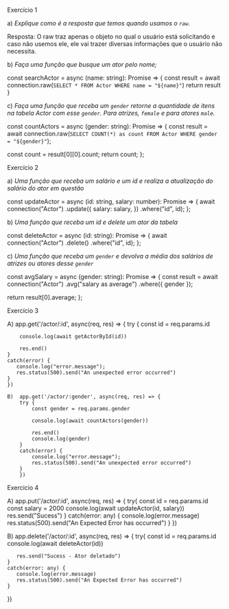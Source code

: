 Exercício 1

a) *Explique como é a resposta que temos quando usamos o `raw`.* 

Resposta: O raw traz apenas o objeto no qual o usuário está solicitando e caso não usemos ele, ele vai trazer diversas informações que o usuário não necessita.

b) *Faça uma função que busque um ator pelo nome;*

const searchActor = async (name: string): Promise<any> => {
  const result = await connection.raw(`
    SELECT * FROM Actor WHERE name = "${name}"
  `)
  return result
}

c) *Faça uma função que receba um `gender` retorne a quantidade de itens na tabela Actor com esse `gender`. Para atrizes, `female` e para atores `male`.*

const countActors = async (gender: string): Promise<any> => {
  const result = await connection.raw(`
    SELECT COUNT(*) as count FROM Actor WHERE gender = "${gender}"
  `);
	
  const count = result[0][0].count;
  return count;
};

Exercício 2

a) *Uma função que receba um salário e um id e realiza a atualização do salário do ator em questão*

const updateActor = async (id: string, salary: number): Promise<any> => {
  await connection("Actor")
    .update({
      salary: salary,
    })
    .where("id", id);
};

b) *Uma função que receba um id e delete um ator da tabela*

const deleteActor = async (id: string): Promise<void> => {
  await connection("Actor")
    .delete()
    .where("id", id);
};

c) *Uma função que receba um `gender` e devolva a média dos salários de atrizes ou atores desse `gender`*

const avgSalary = async (gender: string): Promise<any> => {
  const result = await connection("Actor")
    .avg("salary as average")
    .where({ gender });

  return result[0].average;
};

Exercício 3

A) 
  app.get('/actor/:id', async(req, res) => {
    try {
        const id = req.params.id
    
        console.log(await getActorById(id))
    
        res.end()
    }
    catch(error) {
       console.log("error.message");
       res.status(500).send("An unexpected error occurred")
    }
    })

    B)  app.get('/actor/:gender', async(req, res) => {
        try {
            const gender = req.params.gender
            
            console.log(await countActors(gender))

            res.end()
            console.log(gender)
        }
        catch(error) {
            console.log("error.message");
            res.status(500).send("An unexpected error occurred")
        }
        })

Exercicio 4

A)
  app.put('/actor/:id', async(req, res) => {
    try{
        const id = req.params.id
        const salary = 2000
        console.log(await updateActor(id, salary))
       res.send("Sucess")
    }
    catch(error: any) {
       console.log(error.message)
       res.status(500).send("An Expected Error has occurred")
    }
 })
 
 
 B)
 app.delete('/actor/:id', async(req, res) => {
    try{
        const id = req.params.id
        console.log(await deleteActor(id))

       res.send("Sucess - Ator deletado")
    }
    catch(error: any) {
       console.log(error.message)
       res.status(500).send("An Expected Error has occurred")
    }
 })
